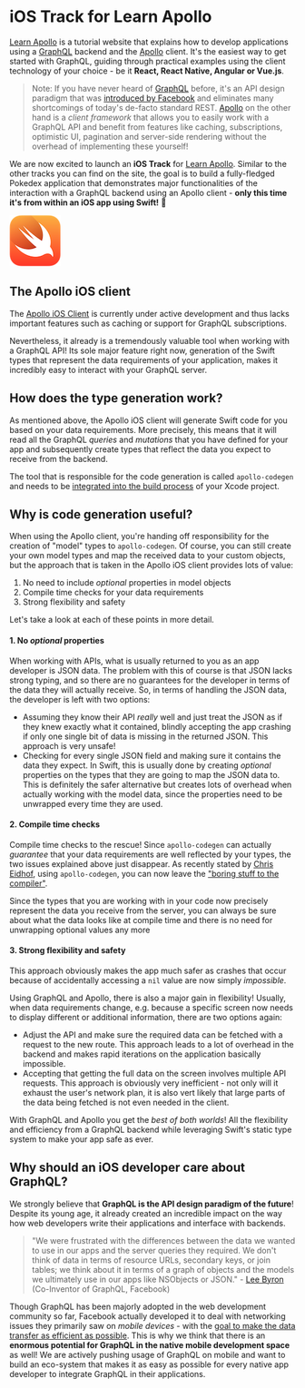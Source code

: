 # iOS Track for Learn Apollo

[Learn Apollo](https://www.learnapollo.com/) is a tutorial website that explains how to develop applications using a [GraphQL](http://graphql.org/) backend and the [Apollo](http://dev.apollodata.com/) client. It's the easiest way to get started with GraphQL, guiding through practical examples using the client technology of your choice - be it **React, React Native, Angular or Vue.js**.

> Note: If you have never heard of [GraphQL](http://graphql.org/) before, it's an API design paradigm that was [introduced by Facebook](http://graphql.org/blog/graphql-a-query-language) and eliminates many shortcomings of today's de-facto standard REST. [Apollo](http://dev.apollodata.com/) on the other hand is a _client framework_ that allows you to easily work with a GraphQL API and benefit from features like caching, subscriptions, optimistic UI, pagination and server-side rendering without the overhead of implementing these yourself!

We are now excited to launch an **iOS Track** for [Learn Apollo](https://www.learnapollo.com/). Similar to the other tracks you can find on the site, the goal is to build a fully-fledged Pokedex application that demonstrates major functionalities of the interaction with a GraphQL backend using an Apollo client - **only this time it's from within an iOS app using Swift!** 🚀 

![](./swift.png)


## The Apollo iOS client

The [Apollo iOS Client](https://github.com/apollostack/apollo-ios) is currently under active development and thus lacks important features such as caching or support for GraphQL subscriptions.

Nevertheless, it already is a tremendously valuable tool when working with a GraphQL API! Its sole major feature right now, generation of the Swift types that represent the data requirements of your application, makes it incredibly easy to interact with your GraphQL server.


## How does the type generation work?

As mentioned above, the Apollo iOS client will generate Swift code for you based on your data requirements. More precisely, this means that it will read all the GraphQL _queries_ and _mutations_ that you have defined for your app and subsequently create types that reflect the data you expect to receive from the backend.

The tool that is responsible for the code generation is called `apollo-codegen` and needs to be [integrated into the build process](http://dev.apollodata.com/ios/installation.html#adding-build-step) of your Xcode project.


## Why is code generation useful?

When using the Apollo client, you're handing off responsibility for the creation of "model" types to `apollo-codegen`. Of course, you can still create your own model types and map the received data to your custom objects, but the approach that is taken in the Apollo iOS client provides lots of value:

1. No need to include _optional_ properties in model objects
2. Compile time checks for your data requirements
3. Strong flexibility and safety

Let's take a look at each of these points in more detail.


#### 1. No _optional_ properties

When working with APIs, what is usually returned to you as an app developer is JSON data. The problem with this of course is that JSON lacks strong typing, and so there are no guarantees for the developer in terms of the data they will actually receive. So, in terms of handling the JSON data, the developer is left with two options:

- Assuming they know their API _really_ well and just treat the JSON as if they knew exactly what it contained, blindly accepting the app crashing if only one single bit of data is missing in the returned JSON. This approach is very unsafe!
- Checking for every single JSON field and making sure it contains the data they expect. In Swift, this is usually done by creating _optional_ properties on the types that they are going to map the JSON data to. This is definitely the safer alternative but creates lots of overhead when actually working with the model data, since the properties need to be unwrapped every time they are used.


#### 2. Compile time checks

Compile time checks to the rescue! Since `apollo-codegen` can actually _guarantee_ that your data requirements are well reflected by your types, the two issues explained above just disappear. As recently stated by [Chris Eidhof](https://twitter.com/chriseidhof/), using `apollo-codegen`, you can now leave the ["boring stuff to the compiler"](http://chris.eidhof.nl/post/types-vs-tdd/). 

Since the types that you are working with in your code now precisely represent the data you receive from the server, you can always be sure about what the data looks like at compile time and there is no need for unwrapping optional values any more


#### 3. Strong flexibility and safety

This approach obviously makes the app much safer as crashes that occur because of accidentally accessing a `nil` value are now simply _impossible_. 

Using GraphQL and Apollo, there is also a major gain in flexibility! Usually, when data requirements change, e.g. because a specific screen now needs to display different or additional information, there are two options again:

- Adjust the API and make sure the required data can be fetched with a request to the new route. This approach leads to a lot of overhead in the backend and makes rapid iterations on the application basically impossible.
- Accepting that getting the full data on the screen involves multiple API requests. This approach is obviously very inefficient - not only will it exhaust the user's network plan, it is also vert likely that large parts of the data being fetched is not even needed in the client.

With GraphQL and Apollo you get the _best of both worlds_! All the flexibility and efficiency from a GraphQL backend while leveraging Swift's static type system to make your app safe as ever.


## Why should an iOS developer care about GraphQL?

We strongly believe that **GraphQL is the API design paradigm of the future**! Despite its young age, it already created an incredible impact on the way how web developers write their applications and interface with backends. 

> "We were frustrated with the differences between the data we wanted to use in our apps and the server queries they required. We don't think of data in terms of resource URLs, secondary keys, or join tables; we think about it in terms of a graph of objects and the models we ultimately use in our apps like NSObjects or JSON." - [Lee Byron](https://twitter.com/leeb) (Co-Inventor of GraphQL, Facebook)

Though GraphQL has been majorly adopted in the web development community so far, Facebook actually developed it to deal with networking issues they primarily saw on _mobile devices_ - with the [goal to make the data transfer as efficient as possible](http://graphql.org/blog/graphql-a-query-language/#why-graphql). This is why we think that there is an **enormous potential for GraphQL in the native mobile development space** as well! We are actively pushing usage of GraphQL on mobile and want to build an eco-system that makes it as easy as possible for every native app developer to integrate GraphQL in their applications.








